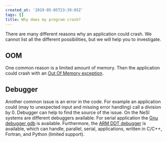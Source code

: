 ```yaml
---
created_at: '2019-05-05T23:39:05Z'
tags: []
title: Why does my program crash?
---
```


There are many different reasons why an application could crash. We
cannot list all the different possibilities, but we will help you to
investigate.

## OOM

One common reason is a limited amount of memory. Then the application
could crash with an [Out Of Memory exception](../../General/FAQs/What_does_oom_kill_mean.md).

## Debugger

Another common issue is an error in the code. For example an application
could (may to unexpected input and missing error handling) call a
division by 0. Debugger can help to find the source of the issue. On the
NeSI systems are different debuggers available.
For serial application the [Gnu debugger gdb](https://sourceware.org/gdb/download/onlinedocs/gdb/index.html) is
available. Furthermore, the [ARM DDT debugger](https://developer.arm.com/docs/101136/latest/ddt/getting-started)
is available, which can handle, parallel, serial, applications, written in C/C++, Fortran, and Python (limited support).
